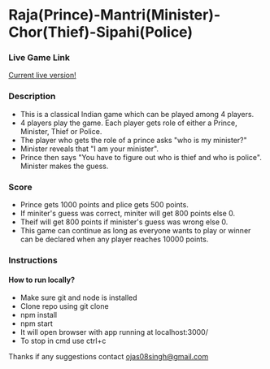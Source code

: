 # Raja(Prince)-Mantri(Minister)-Chor(Thief)-Sipahi(Police)

### Live Game Link
[Current live version!](https://prashantchhabra89.github.io/Raja-Mantri-Chor-Sipahi)

### Description
* This is a classical Indian game which can be played among 4 players.
* 4 players play the game. Each player gets role of either a Prince, Minister, Thief or Police.</br>
* The player who gets the role of a prince asks "who is my minister?"</br>
* Minister reveals that "I am your minister".</br>
* Prince then says "You have to figure out who is thief and who is police".</br>
  Minister makes the guess.</br>

### Score
* Prince gets 1000 points and plice gets 500 points.</br>
* If miniter's guess was correct, miniter will get 800 points else 0.</br>
* Theif will get 800 points if minister's guess was wrong else 0.</br>
* This game can continue as long as everyone wants to play or winner can be declared when any player reaches 10000 points.</br>

### Instructions
#### How to run locally?
* Make sure git and node is installed</br>
* Clone repo using git clone</br>
* npm install</br>
* npm start</br>
* It will open browser with app running at localhost:3000/</br>
* To stop in cmd use ctrl+c</br>

Thanks if any suggestions contact ojas08singh@gmail.com

